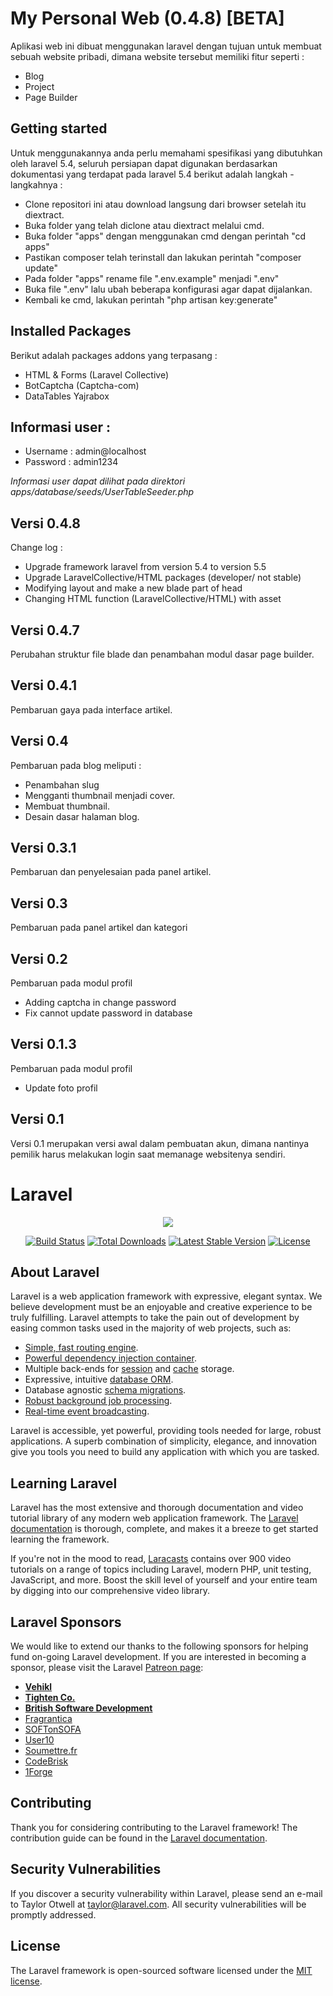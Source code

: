 # My Personal Web (0.4.8) [BETA]

Aplikasi web ini dibuat menggunakan laravel dengan tujuan untuk membuat sebuah website pribadi, dimana website tersebut memiliki fitur seperti :
- Blog
- Project
- Page Builder

## Getting started
Untuk menggunakannya anda perlu memahami spesifikasi yang dibutuhkan oleh laravel 5.4, seluruh persiapan dapat digunakan berdasarkan dokumentasi yang terdapat pada laravel 5.4 berikut adalah langkah - langkahnya :

- Clone repositori ini atau download langsung dari browser setelah itu diextract.
- Buka folder yang telah diclone atau diextract melalui cmd.
- Buka folder "apps" dengan menggunakan cmd dengan perintah "cd apps"
- Pastikan composer telah terinstall dan lakukan perintah "composer update"
- Pada folder "apps" rename file ".env.example" menjadi ".env"
- Buka file ".env" lalu ubah beberapa konfigurasi agar dapat dijalankan.
- Kembali ke cmd, lakukan perintah "php artisan key:generate"

## Installed Packages
Berikut adalah packages addons yang terpasang :
- HTML & Forms (Laravel Collective)
- BotCaptcha (Captcha-com)
- DataTables Yajrabox


## Informasi user :
- Username : admin@localhost
- Password : admin1234

*Informasi user dapat dilihat pada direktori apps/database/seeds/UserTableSeeder.php*

## Versi 0.4.8
Change log :
- Upgrade framework laravel from version 5.4 to version 5.5
- Upgrade LaravelCollective/HTML packages (developer/ not stable)
- Modifying layout and make a new blade part of head
- Changing HTML function (LaravelCollective/HTML) with asset

## Versi 0.4.7
Perubahan struktur file blade dan penambahan modul dasar page builder.

## Versi 0.4.1
Pembaruan gaya pada interface artikel.

## Versi 0.4
Pembaruan pada blog meliputi :
- Penambahan slug
- Mengganti thumbnail menjadi cover.
- Membuat thumbnail.
- Desain dasar halaman blog.

## Versi 0.3.1
Pembaruan dan penyelesaian pada panel artikel.

## Versi 0.3
Pembaruan pada panel artikel dan kategori

## Versi 0.2
Pembaruan pada modul profil
- Adding captcha in change password
- Fix cannot update password in database

## Versi 0.1.3
Pembaruan pada modul profil
- Update foto profil

## Versi 0.1

Versi 0.1 merupakan versi awal dalam pembuatan akun, dimana nantinya pemilik harus melakukan login saat memanage websitenya sendiri.

# Laravel

<p align="center"><img src="https://laravel.com/assets/img/components/logo-laravel.svg"></p>

<p align="center">
<a href="https://travis-ci.org/laravel/framework"><img src="https://travis-ci.org/laravel/framework.svg" alt="Build Status"></a>
<a href="https://packagist.org/packages/laravel/framework"><img src="https://poser.pugx.org/laravel/framework/d/total.svg" alt="Total Downloads"></a>
<a href="https://packagist.org/packages/laravel/framework"><img src="https://poser.pugx.org/laravel/framework/v/stable.svg" alt="Latest Stable Version"></a>
<a href="https://packagist.org/packages/laravel/framework"><img src="https://poser.pugx.org/laravel/framework/license.svg" alt="License"></a>
</p>

## About Laravel

Laravel is a web application framework with expressive, elegant syntax. We believe development must be an enjoyable and creative experience to be truly fulfilling. Laravel attempts to take the pain out of development by easing common tasks used in the majority of web projects, such as:

- [Simple, fast routing engine](https://laravel.com/docs/routing).
- [Powerful dependency injection container](https://laravel.com/docs/container).
- Multiple back-ends for [session](https://laravel.com/docs/session) and [cache](https://laravel.com/docs/cache) storage.
- Expressive, intuitive [database ORM](https://laravel.com/docs/eloquent).
- Database agnostic [schema migrations](https://laravel.com/docs/migrations).
- [Robust background job processing](https://laravel.com/docs/queues).
- [Real-time event broadcasting](https://laravel.com/docs/broadcasting).

Laravel is accessible, yet powerful, providing tools needed for large, robust applications. A superb combination of simplicity, elegance, and innovation give you tools you need to build any application with which you are tasked.

## Learning Laravel

Laravel has the most extensive and thorough documentation and video tutorial library of any modern web application framework. The [Laravel documentation](https://laravel.com/docs) is thorough, complete, and makes it a breeze to get started learning the framework.

If you're not in the mood to read, [Laracasts](https://laracasts.com) contains over 900 video tutorials on a range of topics including Laravel, modern PHP, unit testing, JavaScript, and more. Boost the skill level of yourself and your entire team by digging into our comprehensive video library.

## Laravel Sponsors

We would like to extend our thanks to the following sponsors for helping fund on-going Laravel development. If you are interested in becoming a sponsor, please visit the Laravel [Patreon page](http://patreon.com/taylorotwell):

- **[Vehikl](http://vehikl.com)**
- **[Tighten Co.](https://tighten.co)**
- **[British Software Development](https://www.britishsoftware.co)**
- [Fragrantica](https://www.fragrantica.com)
- [SOFTonSOFA](https://softonsofa.com/)
- [User10](https://user10.com)
- [Soumettre.fr](https://soumettre.fr/)
- [CodeBrisk](https://codebrisk.com)
- [1Forge](https://1forge.com)

## Contributing

Thank you for considering contributing to the Laravel framework! The contribution guide can be found in the [Laravel documentation](http://laravel.com/docs/contributions).

## Security Vulnerabilities

If you discover a security vulnerability within Laravel, please send an e-mail to Taylor Otwell at taylor@laravel.com. All security vulnerabilities will be promptly addressed.

## License

The Laravel framework is open-sourced software licensed under the [MIT license](http://opensource.org/licenses/MIT).